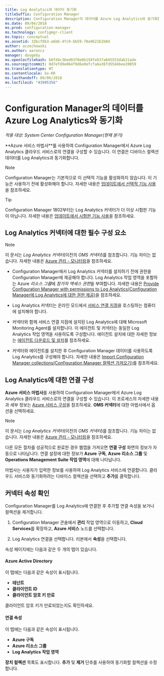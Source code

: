 ```yaml
---
title: Log Analytics와 데이터 동기화
titleSuffix: Configuration Manager
description: Configuration Manager의 데이터를 Azure Log Analytics와 동기화합니다.
ms.date: 09/04/2018
ms.prod: configuration-manager
ms.technology: configmgr-client
ms.topic: conceptual
ms.assetid: 33bcf8b3-a6b6-4fc9-bb59-70a9621b2b0d
author: aczechowski
ms.author: aaroncz
manager: dougeby
ms.openlocfilehash: b0fd4c36ed03f0e0b158fe637a045553dab31ade
ms.sourcegitcommit: 0d7efd9e064f9d6a9efcfa6a36fd55d4bee20059
ms.translationtype: HT
ms.contentlocale: ko-KR
ms.lasthandoff: 09/06/2018
ms.locfileid: "43995356"
---
```

#  <a name="sync-data-from-configuration-manager-to-azure-log-analytics"></a>Configuration Manager의 데이터를 Azure Log Analytics와 동기화

*적용 대상: System Center Configuration Manager(현재 분기)*

<!--1258052--> **Azure 서비스 마법사**를 사용하여 Configuration Manager에서 Azure Log Analytics 클라우드 서비스로의 연결을 구성할 수 있습니다. 이 연결은 디바이스 컬렉션 데이터를 Log Analytics과 동기화합니다. 

> [!Note]  
> Configuration Manager는 기본적으로 이 선택적 기능을 활성화하지 않습니다. 이 기능은 사용하기 전에 활성화해야 합니다. 자세한 내용은 [업데이트에서 선택적 기능 사용](/sccm/core/servers/manage/install-in-console-updates#bkmk_options)을 참조하세요.<!--505213-->  

> [!TIP]
> Configuration Manager 1802부터는 Log Analytics 커넥터가 더 이상 시험판 기능이 아닙니다. 자세한 내용은 [업데이트에서 시험판 기능 사용](/sccm/core/servers/manage/pre-release-features)을 참조하세요.



## <a name="prerequisites-for-the-log-analytics-connector"></a>Log Analytics 커넥터에 대한 필수 구성 요소

> [!Note]  
> 이 문서는 *Log Analytics 커넥터*(이전의 *OMS 커넥터*)를 참조합니다. 기능 차이는 없습니다. 자세한 내용은 [Azure 관리 - 모니터링](https://docs.microsoft.com/azure/monitoring/#operations-management-suite)을 참조하세요.  

- Configuration Manager에서 Log Analytics 커넥터를 설치하기 전에 권한을 Configuration Manager에 제공해야 합니다. Log Analytics 작업 영역을 포함하는 Azure *리소스 그룹*에 *참가자 액세스 권한*을 부여합니다. 자세한 내용은 [Provide Configuration Manager with permissions to Log Analytics(Configuration Manager에 Log Analytics에 대한 권한 제공)](https://docs.microsoft.com/azure/log-analytics/log-analytics-sccm#grant-configuration-manager-with-permissions-to-log-analytics)을 참조하세요.  

- Log Analytics 커넥터는 온라인 모드에서 [서비스 연결 지점](/sccm/core/servers/deploy/configure/about-the-service-connection-point)을 호스팅하는 컴퓨터에 설치해야 합니다.  

- 커넥터와 함께 서비스 연결 지점에 설치된 Log Analytics에 대해 Microsoft Monitoring Agent를 설치합니다. 이 에이전트 및 커넥터는 동일한 Log Analytics 작업 영역을 사용하도록 구성합니다. 에이전트 설치에 대한 자세한 정보는 [에이전트 다운로드 및 설치](https://docs.microsoft.com/azure/log-analytics/log-analytics-sccm#download-and-install-the-agent)를 참조하세요.  

- 커넥터와 에이전트를 설치한 후 Configuration Manager 데이터를 사용하도록 Log Analytics를 구성해야 합니다. 자세한 내용은 [Import Configuration Manager collections(Configuration Manager 컬렉션 가져오기)](https://docs.microsoft.com/azure/log-analytics/log-analytics-sccm#import-collections)를 참조하세요.  



## <a name="configure-the-connection-to-log-analytics"></a>Log Analytics에 대한 연결 구성

**Azure 서비스 마법사**를 사용하여 Configuration Manager에서 Azure Log Analytics 클라우드 서비스로의 연결을 구성할 수 있습니다. 이 프로세스의 자세한 내용과 세부 정보는 [Azure 서비스 구성](https://docs.microsoft.com/sccm/core/servers/deploy/configure/azure-services-wizard)을 참조하세요. **OMS 커넥터**에 대한 마법사에서 옵션을 선택하세요. 

> [!Note]  
> 이 문서는 *Log Analytics 커넥터*(이전의 *OMS 커넥터*)를 참조합니다. 기능 차이는 없습니다. 자세한 내용은 [Azure 관리 - 모니터링](https://docs.microsoft.com/azure/monitoring/#operations-management-suite)을 참조하세요.  

다른 모든 절차를 성공적으로 완료한 경우 웹앱을 가져오면 **연결 구성** 화면의 정보가 자동으로 나타납니다. 연결 설정에 대한 정보가 **Azure 구독**, **Azure 리소스 그룹** 및 **Operations Management Suite 작업 영역**에 대해 나타납니다.

마법사는 사용자가 입력한 정보를 사용하여 Log Analytics 서비스에 연결합니다. 클라우드 서비스와 동기화하려는 디바이스 컬렉션을 선택하고 **추가**를 클릭합니다.


## <a name="verify-the-connector-properties"></a>커넥터 속성 확인

Configuration Manager를 Log Analytics에 연결한 후 추가할 연결 속성을 보거나 컬렉션을 제거합니다. 

1. Configuration Manager 콘솔에서 **관리** 작업 영역으로 이동하고, **Cloud Services**를 확장하고, **Azure 서비스** 노드를 선택합니다.  

2. Log Analytics 연결을 선택합니다. 리본에서 **속성**을 선택합니다.  

속성 페이지에는 다음과 같은 두 개의 탭이 있습니다.  

#### <a name="azure-active-directory"></a>Azure Active Directory
이 탭에는 다음과 같은 속성이 표시됩니다. 
- **테넌트**  
- **클라이언트 ID**  
- **클라이언트 암호 키 만료**  

클라이언트 암호 키가 만료되었는지도 확인하세요.

#### <a name="connection-properties"></a>연결 속성
이 탭에는 다음과 같은 속성이 표시됩니다. 
- **Azure 구독**  
- **Azure 리소스 그룹**  
- **Log Analytics 작업 영역**  

**장치 컬렉션** 목록도 표시합니다. **추가** 및 **제거** 단추를 사용하여 동기화할 컬렉션을 수정합니다.
